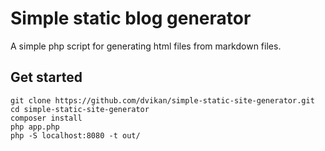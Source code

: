 # Simple static blog generator

A simple php script for generating html files from markdown files.

## Get started

    git clone https://github.com/dvikan/simple-static-site-generator.git
    cd simple-static-site-generator
    composer install
    php app.php
    php -S localhost:8080 -t out/
